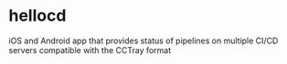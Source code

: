 # hellocd
iOS and Android app that provides status of pipelines on multiple CI/CD servers compatible with the CCTray format
